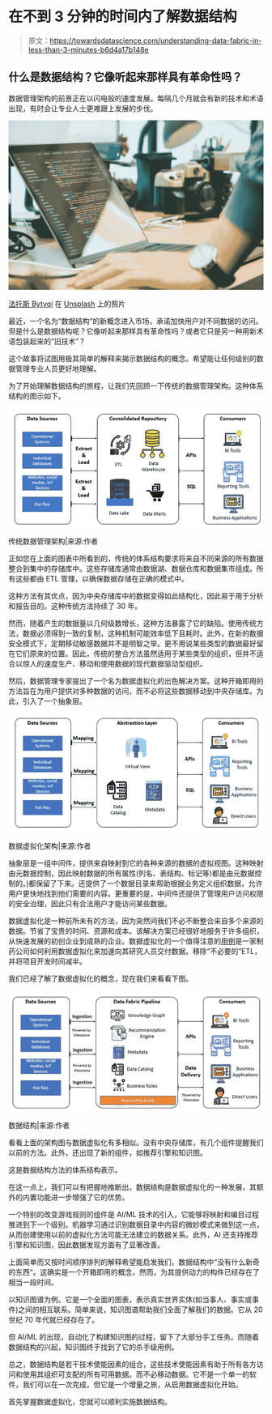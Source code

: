 # 在不到 3 分钟的时间内了解数据结构

> 原文：<https://towardsdatascience.com/understanding-data-fabric-in-less-than-3-minutes-b6d4a17b148e>

## 什么是数据结构？它像听起来那样具有革命性吗？

数据管理架构的前景正在以闪电般的速度发展。每隔几个月就会有新的技术和术语出现，有时会让专业人士更难跟上发展的步伐。

![](img/e436e105b240c03a3cebf77ccccc8076.png)

[法托斯 Bytyqi](https://unsplash.com/@fatosi?utm_source=unsplash&utm_medium=referral&utm_content=creditCopyText) 在 [Unsplash](https://unsplash.com/collections/8926220/data-management?utm_source=unsplash&utm_medium=referral&utm_content=creditCopyText) 上的照片

最近，一个名为“数据结构”的新概念进入市场，承诺加快用户对不同数据的访问。但是什么是数据结构呢？它像听起来那样具有革命性吗？或者它只是另一种用新术语包装起来的“旧技术”？

这个故事将试图用极其简单的解释来揭示数据结构的概念。希望能让任何级别的数据管理专业人员更好地理解。

为了开始理解数据结构的旅程，让我们先回顾一下传统的数据管理架构。这种体系结构的图示如下。

![](img/825fb82358555b4a1b73afb11c0728e2.png)

传统数据管理架构|来源:作者

正如您在上面的图表中所看到的，传统的体系结构要求将来自不同来源的所有数据整合到集中的存储库中。这些存储库通常由数据湖、数据仓库和数据集市组成。所有这些都由 ETL 管理，以确保数据存储在正确的模式中。

这种方法有其优点，因为中央存储库中的数据变得如此结构化，因此易于用于分析和报告目的。这种传统方法持续了 30 年。

然而，随着产生的数据量以几何级数增长，这种方法暴露了它的缺陷。使用传统方法，数据必须得到一致的复制，这种机制可能效率低下且耗时。此外，在新的数据安全模式下，定期移动敏感数据并不是明智之举。更不用说某些类型的数据最好留在它们原来的位置。因此，传统的整合方法虽然适用于某些类型的组织，但并不适合以惊人的速度生产、移动和使用数据的现代数据驱动型组织。

然后，数据管理专家提出了一个名为数据虚拟化的出色解决方案。这种开箱即用的方法旨在为用户提供对多种数据的访问，而不必将这些数据移动到中央存储库。为此，引入了一个抽象层。

![](img/23aec4a23845aa62f6b25d6ec0706fca.png)

数据虚拟化架构|来源:作者

抽象层是一组中间件，提供来自映射到它的各种来源的数据的虚拟视图。这种映射由元数据控制，因此映射数据的所有属性(列名、表结构、标记等)都是由元数据控制的。)都保留了下来。还提供了一个数据目录来帮助根据业务定义组织数据，允许用户更快地找到他们需要的内容。更重要的是，中间件还提供了管理用户访问权限的安全治理，因此只有合法用户才能访问某些数据。

数据虚拟化是一种前所未有的方法，因为突然间我们不必不断整合来自多个来源的数据。节省了宝贵的时间、资源和成本。该解决方案已经很好地服务于许多组织，从快速发展的初创企业到成熟的企业。数据虚拟化的一个值得注意的[用例](https://www.altexsoft.com/blog/data-virtualization/#:~:text=tools%2C%20and%20more.-,What%20is%20data%20virtualization%3F,it%20virtually%20via%20special%20middleware.)是一家制药公司如何利用数据虚拟化来加速向其研究人员交付数据。移除“不必要的”ETL，并将项目开发时间减半。

我们已经了解了数据虚拟化的概念，现在我们来看看下图。

![](img/d15a1123e47f93223da103bf475d95d0.png)

数据结构|来源:作者

看看上面的架构图与数据虚拟化有多相似。没有中央存储库，有几个组件提醒我们以前的方法。此外，还出现了新的组件，如推荐引擎和知识图。

这是数据结构方法的体系结构表示。

在这一点上，我们可以有把握地推断出，数据结构是数据虚拟化的一种发展，其额外的内置功能进一步增强了它的优势。

一个特别的改变游戏规则的组件是 AI/ML 技术的引入，它能够将映射和编目过程推进到下一个级别。机器学习通过识别数据目录中内容的微妙模式来做到这一点，从而创建使用以前的虚拟化方法可能无法建立的数据关系。此外，AI 还支持推荐引擎和知识图，因此数据发现方面有了显著改善。

上面简单而又按时间顺序排列的解释希望能启发我们，数据结构中“没有什么新奇的东西”。这确实是一个开箱即用的概念，然而，为其提供动力的构件已经存在了相当一段时间。

以知识图谱为例。它是一个全面的图表，表示真实世界实体(如当事人、事实或事件)之间的相互联系。简单来说，知识图谱帮助我们全面了解我们的数据。它从 20 世纪 70 年代就已经存在了。

但 AI/ML 的出现，自动化了构建知识图的过程，留下了大部分手工任务。而随着数据结构的兴起，知识图终于找到了它的杀手级用例。

总之，数据结构是若干技术使能因素的组合，这些技术使能因素有助于所有各方访问和使用其组织可支配的所有可用数据。而不必移动数据。它不是一个单一的软件，我们可以在一次完成，但它是一个增量之旅，从启用数据虚拟化开始。

首先掌握数据虚拟化，您就可以顺利实施数据结构。